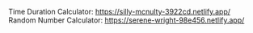Time Duration Calculator:
https://silly-mcnulty-3922cd.netlify.app/	
Random Number Calculator:
https://serene-wright-98e456.netlify.app/